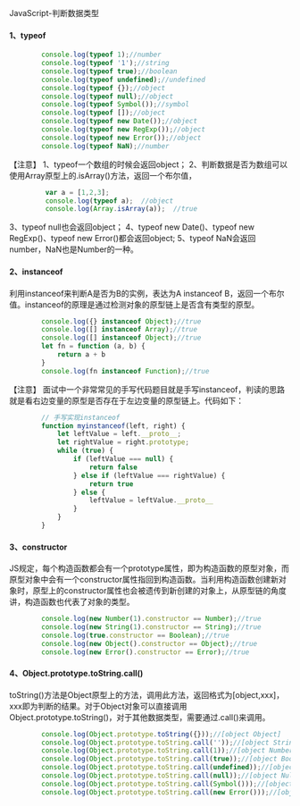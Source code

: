 JavaScript-判断数据类型

#### 1、typeof

```js
        console.log(typeof 1);//number
        console.log(typeof '1');//string
        console.log(typeof true);//boolean
        console.log(typeof undefined);//undefined
        console.log(typeof {});//object
        console.log(typeof null);//object
        console.log(typeof Symbol());//symbol
        console.log(typeof []);//object
        console.log(typeof new Date());//object
        console.log(typeof new RegExp());//object
        console.log(typeof new Error());//object
        console.log(typeof NaN);//number
```

【注意】
1、typeof一个数组的时候会返回object；
2、判断数据是否为数组可以使用Array原型上的.isArray()方法，返回一个布尔值，

```js
         var a = [1,2,3];
         console.log(typeof a);  //object
         console.log(Array.isArray(a));  //true
```

3、typeof null也会返回object；
4、typeof new Date()、typeof new RegExp()、typeof new Error()都会返回object;
5、typeof NaN会返回number，NaN也是Number的一种。

#### 2、instanceof

利用instanceof来判断A是否为B的实例，表达为A instanceof B，返回一个布尔值。instanceof的原理是通过检测对象的原型链上是否含有类型的原型。

```js
        console.log({} instanceof Object);//true
        console.log([] instanceof Array);//true
        console.log([] instanceof Object);//true
        let fn = function (a, b) {
            return a + b
        }
        console.log(fn instanceof Function);//true

```

【注意】
面试中一个非常常见的手写代码题目就是手写instanceof，判读的思路就是看右边变量的原型是否存在于左边变量的原型链上。代码如下：

```js
        // 手写实现instanceof
        function myinstanceof(left, right) {
            let leftValue = left.__proto__;
            let rightValue = right.prototype;
            while (true) {
                if (leftValue === null) {
                    return false
                } else if (leftValue === rightValue) {
                    return true
                } else {
                    leftValue = leftValue.__proto__
                }
            }
        }
```

#### 3、constructor

JS规定，每个构造函数都会有一个prototype属性，即为构造函数的原型对象，而原型对象中会有一个constructor属性指回到构造函数。当利用构造函数创建新对象时，原型上的constructor属性也会被遗传到新创建的对象上，从原型链的角度讲，构造函数也代表了对象的类型。

```js
        console.log(new Number(1).constructor == Number);//true
        console.log(new String(1).constructor == String);//true
        console.log(true.constructor == Boolean);//true
        console.log(new Object().constructor == Object);//true
        console.log(new Error().constructor == Error);//true
```

#### 4、Object.prototype.toString.call()

toString()方法是Object原型上的方法，调用此方法，返回格式为[object,xxx]，xxx即为判断的结果。对于Object对象可以直接调用Object.prototype.toString()，对于其他数据类型，需要通过.call()来调用。

```js
        console.log(Object.prototype.toString({}));//[object Object]
        console.log(Object.prototype.toString.call(''));//[object String]
        console.log(Object.prototype.toString.call(1));//[object Number]
        console.log(Object.prototype.toString.call(true));//[object Boolean]
        console.log(Object.prototype.toString.call(undefined));//[object Undefined]
        console.log(Object.prototype.toString.call(null));//[object Null]
        console.log(Object.prototype.toString.call(Symbol()));//[object Symbol]
        console.log(Object.prototype.toString.call(new Error()));//[object Error]
```

